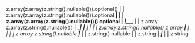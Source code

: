 z.array(z.array(z.string().nullable())).optional()
                                    |
                                    |
                  z.array(z.array(z.string().nullable())).optional
                   ____________________|__________________
                  |                                       |
     z.array(z.array(z.string().nullable()))           optional
                        |
             ___________|________________
            |                            |
        z.array          z.array(z.string().nullable())
            |                    ________|_______
     _______|______             |                |
    |              |         z.array         z.string().nullable()
    z            array       ___|___                   |
                            |       |                  |
                            z     array        z.string().nullable
                                                   ____|_____
                                                  |          |
                                             z.string()   nullable
                                                |
                                                |
                                             z.string
                                                |
                                           _____|_____
                                          |           |
                                          z         string




















































